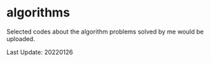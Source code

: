 # algorithms

Selected codes about the algorithm problems solved by me would be uploaded.

Last Update: 20220126
